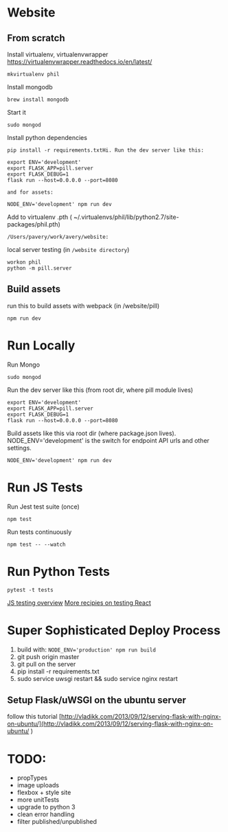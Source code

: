 # Website

## From scratch
Install virtualenv, virtualenvwrapper
https://virtualenvwrapper.readthedocs.io/en/latest/
```
mkvirtualenv phil
```

Install mongodb
```
brew install mongodb
```

Start it
```
sudo mongod
```

Install python dependencies
```
pip install -r requirements.txtHi. Run the dev server like this:

export ENV='development'
export FLASK_APP=pill.server
export FLASK_DEBUG=1
flask run --host=0.0.0.0 --port=8080

and for assets:

NODE_ENV='development' npm run dev
```

Add to virtualenv .pth ( ~/.virtualenvs/phil/lib/python2.7/site-packages/phil.pth)
```
/Users/pavery/work/avery/website:
```

local server testing (in `/website directory`)
```
workon phil
python -m pill.server
```

## Build assets
run this to build assets with webpack (in /website/pill)
```
npm run dev
```

# Run Locally

Run Mongo
```
sudo mongod
```

Run the dev server like this (from root dir, where pill module lives)
```
export ENV='development'
export FLASK_APP=pill.server
export FLASK_DEBUG=1
flask run --host=0.0.0.0 --port=8080
```

Build assets like this via root dir (where package.json lives). NODE_ENV='development' is the switch for endpoint API urls and other settings.
```
NODE_ENV='development' npm run dev
```

# Run JS Tests
Run Jest test suite (once)
```
npm test
```

Run tests continuously
```
npm test -- --watch
```

# Run Python Tests
```
pytest -t tests
```

[JS testing overview](https://medium.com/powtoon-engineering/a-complete-guide-to-testing-javascript-in-2017-a217b4cd5a2a)
[More recipies on testing React](https://redux.js.org/docs/recipes/WritingTests.html)

# Super Sophisticated Deploy Process
1. build with: `NODE_ENV='production' npm run build`
2. git push origin master
3. git pull on the server
4. pip install -r requirements.txt
5. sudo service uwsgi restart && sudo service nginx restart

## Setup Flask/uWSGI on the ubuntu server
follow this tutorial
[http://vladikk.com/2013/09/12/serving-flask-with-nginx-on-ubuntu/](http://vladikk.com/2013/09/12/serving-flask-with-nginx-on-ubuntu/
)

# TODO:
- propTypes
- image uploads
- flexbox + style site
- more unitTests
- upgrade to python 3
- clean error handling
- filter published/unpublished
